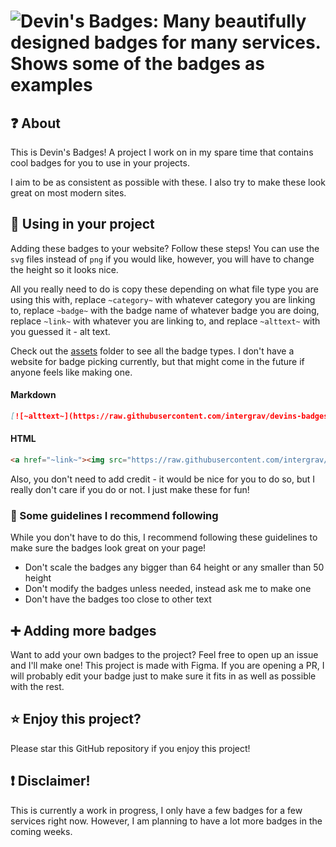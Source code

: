 # ![Devin's Badges: Many beautifully designed badges for many services. Shows some of the badges as examples](https://raw.githubusercontent.com/intergrav/devins-badges/v1/assets/db-assets/banner_512h.png)
## ❓ About
This is Devin's Badges! A project I work on in my spare time that contains cool badges for you to use in your projects.

I aim to be as consistent as possible with these. I also try to make these look great on most modern sites.

## 📰 Using in your project
Adding these badges to your website? Follow these steps! You can use the `svg` files instead of `png` if you would like, however, you will have to change the height so it looks nice.

All you really need to do is copy these depending on what file type you are using this with, replace `~category~` with whatever category you are linking to, replace `~badge~` with the badge name of whatever badge you are doing, replace `~link~` with whatever you are linking to, and replace `~alttext~` with you guessed it - alt text. 

Check out the [assets](https://github.com/intergrav/devins-badges/tree/v1/assets) folder to see all the badge types. I don't have a website for badge picking currently, but that might come in the future if anyone feels like making one.

#### Markdown
```markdown
[![~alttext~](https://raw.githubusercontent.com/intergrav/devins-badges/v1/assets/~category~/~badge~_64h.png)](~link~)
```

#### HTML
```html
<a href="~link~"><img src="https://raw.githubusercontent.com/intergrav/devins-badges/v1/assets/~category~/~badge~_64h.png" alt="~alttext~"></a>
```

Also, you don't need to add credit - it would be nice for you to do so, but I really don't care if you do or not. I just make these for fun!

### 📄 Some guidelines I recommend following

While you don't have to do this, I recommend following these guidelines to make sure the badges look great on your page!
- Don't scale the badges any bigger than 64 height or any smaller than 50 height
- Don't modify the badges unless needed, instead ask me to make one
- Don't have the badges too close to other text

## ➕ Adding more badges
Want to add your own badges to the project? Feel free to open up an issue and I'll make one! This project is made with Figma. If you are opening a PR, I will probably edit your badge just to make sure it fits in as well as possible with the rest.

## ⭐ Enjoy this project?
Please star this GitHub repository if you enjoy this project!

## ❗ Disclaimer!
This is currently a work in progress, I only have a few badges for a few services right now. However, I am planning to have a lot more badges in the coming weeks.
